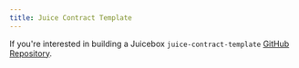 ```yaml
---
title: Juice Contract Template
---
```


If you're interested in building a Juicebox  `juice-contract-template` [GitHub Repository](https://github.com/jbx-protocol/juice-contract-template).
